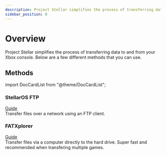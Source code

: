 ```yaml
---
description: Project Stellar simplifies the process of transferring data to and from your Xbox console.
sidebar_position: 0
---
```

# Overview
Project Stellar simplifies the process of transferring data to and from your Xbox console. Below are a few different methods that you can use.

## Methods
import DocCardList from "@theme/DocCardList";

### StellarOS FTP
[Guide](/project-stellar/user-guide/xfer-files/ftp)<br />
Transfer files over a network using an FTP client.

### FATXplorer
[Guide](/project-stellar/user-guide/xfer-files/fatexplorer)<br />
Transfer files via a computer directly to the hard drive. Super fast and recommended when transfering multiple games.
